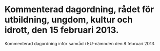 # Kommenterad dagordning, rådet för utbildning, ungdom, kultur och idrott, den 15 februari 2013.

Kommenterad dagordning inför samråd i EU-nämnden den 8 februari 2013.
